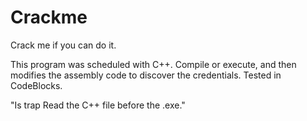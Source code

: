 # Crackme
Crack me if you can do it.

This program was scheduled with C++.
Compile or execute, and then modifies the assembly code to discover the credentials.
Tested in CodeBlocks.



"Is trap Read the C++ file before the .exe."


